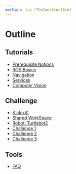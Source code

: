 ```yaml
---
vertion: tcs (TheConstructSim)
---
```


# Outline

## Tutorials

* [Prerequisite Notions](TheConstruct/0-prequisiteCourses.md)
* [ROS Basics](TheConstruct/1-rosBasics.md)
* [Navigation](TheConstruct/2-navigation.md)
* [Services](tutorials/services.md)
* [Computer Vision](TheConstruct/3-computervision.md)

## Challenge

* [Kick-off](challenge/intro-tcs.md)
* [Shared WorkSpace](challenge/git-rds.md)
* [Robot: Turtlebot2](challenge/turtlebot2.md)
* [Challenge 1](challenge/challendge-1.md)
* [Challenge 2](challenge/challendge-2.md)
* [Challenge 3](challenge/challendge-3.md)

<!--
* [Agile development](challenge/agile-dev.md)
* [Evaluation](challenge/evaluation.md)
-->

## Tools

* [FAQ](faq.md)
